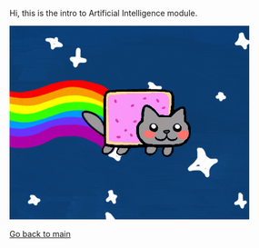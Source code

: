 Hi, this is the intro to Artificial Intelligence module.

![A flying cat](cat.gif)

[Go back to main](/)
